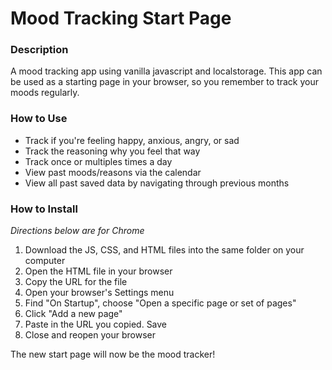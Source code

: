 # Mood Tracking Start Page

### Description
A mood tracking app using vanilla javascript and localstorage. This app can be used as a starting page in your browser, so you remember to track your moods regularly.

### How to Use
- Track if you're feeling happy, anxious, angry, or sad
- Track the reasoning why you feel that way
- Track once or multiples times a day
- View past moods/reasons via the calendar
- View all past saved data by navigating through previous months

### How to Install
*Directions below are for Chrome*

1. Download the JS, CSS, and HTML files into the same folder on your computer
2. Open the HTML file in your browser
3. Copy the URL for the file
4. Open your browser's Settings menu
5. Find "On Startup", choose "Open a specific page or set of pages"
6. Click "Add a new page"
7. Paste in the URL you copied. Save
8. Close and reopen your browser

The new start page will now be the mood tracker!